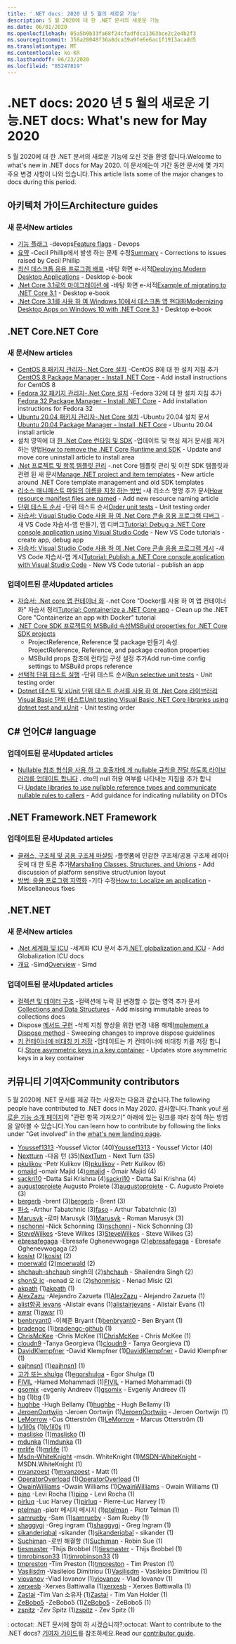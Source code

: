 ```yaml
---
title: '.NET docs: 2020 년 5 월의 새로운 기능'
description: 5 월 2020에 대 한 .NET 문서의 새로운 기능
ms.date: 06/01/2020
ms.openlocfilehash: 05a5b9b33fa68f24cfadfdca1363bce2c2e4b2f3
ms.sourcegitcommit: 358a28048f36a8dca39a9fe6e6ac1f1913acadd5
ms.translationtype: MT
ms.contentlocale: ko-KR
ms.lasthandoff: 06/23/2020
ms.locfileid: "85247819"
---
```

# <a name="net-docs-whats-new-for-may-2020"></a><span data-ttu-id="19000-103">.NET docs: 2020 년 5 월의 새로운 기능</span><span class="sxs-lookup"><span data-stu-id="19000-103">.NET docs: What's new for May 2020</span></span>

<span data-ttu-id="19000-104">5 월 2020에 대 한 .NET 문서의 새로운 기능에 오신 것을 환영 합니다.</span><span class="sxs-lookup"><span data-stu-id="19000-104">Welcome to what's new in .NET docs for May 2020.</span></span> <span data-ttu-id="19000-105">이 문서에는이 기간 동안 문서에 몇 가지 주요 변경 사항이 나와 있습니다.</span><span class="sxs-lookup"><span data-stu-id="19000-105">This article lists some of the major changes to docs during this period.</span></span>

## <a name="architecture-guides"></a><span data-ttu-id="19000-106">아키텍처 가이드</span><span class="sxs-lookup"><span data-stu-id="19000-106">Architecture guides</span></span>

### <a name="new-articles"></a><span data-ttu-id="19000-107">새 문서</span><span class="sxs-lookup"><span data-stu-id="19000-107">New articles</span></span>

- <span data-ttu-id="19000-108">[기능 플래그](../architecture/cloud-native/feature-flags.md) -devops</span><span class="sxs-lookup"><span data-stu-id="19000-108">[Feature flags](../architecture/cloud-native/feature-flags.md) - Devops</span></span>
- <span data-ttu-id="19000-109">[요약](../architecture/cloud-native/summary.md) -Cecil Phillip에서 발생 하는 문제 수정</span><span class="sxs-lookup"><span data-stu-id="19000-109">[Summary](../architecture/cloud-native/summary.md) - Corrections to issues raised by Cecil Phillip</span></span>
- <span data-ttu-id="19000-110">[최신 데스크톱 응용 프로그램 배포](../architecture/modernize-desktop/deploy-modern-applications.md) -바탕 화면 e-서적</span><span class="sxs-lookup"><span data-stu-id="19000-110">[Deploying Modern Desktop Applications](../architecture/modernize-desktop/deploy-modern-applications.md) - Desktop e-book</span></span>
- <span data-ttu-id="19000-111">[.Net Core 3.1로의 마이그레이션 예](../architecture/modernize-desktop/example-migration-core.md) -바탕 화면 e-서적</span><span class="sxs-lookup"><span data-stu-id="19000-111">[Example of migrating to .NET Core 3.1](../architecture/modernize-desktop/example-migration-core.md) - Desktop e-book</span></span>
- <span data-ttu-id="19000-112">[.Net Core 3.1를 사용 하 여 Windows 10에서 데스크톱 앱 현대화](../architecture/modernize-desktop/index.md)</span><span class="sxs-lookup"><span data-stu-id="19000-112">[Modernizing Desktop Apps on Windows 10 with .NET Core 3.1](../architecture/modernize-desktop/index.md) - Desktop e-book</span></span>

## <a name="net-core"></a><span data-ttu-id="19000-113">.NET Core</span><span class="sxs-lookup"><span data-stu-id="19000-113">.NET Core</span></span>

### <a name="new-articles"></a><span data-ttu-id="19000-114">새 문서</span><span class="sxs-lookup"><span data-stu-id="19000-114">New articles</span></span>

- <span data-ttu-id="19000-115">[CentOS 8 패키지 관리자-.Net Core 설치](../core/install/linux-package-manager-centos8.md) -CentOS 8에 대 한 설치 지침 추가</span><span class="sxs-lookup"><span data-stu-id="19000-115">[CentOS 8 Package Manager - Install .NET Core](../core/install/linux-package-manager-centos8.md) - Add install instructions for CentOS 8</span></span>
- <span data-ttu-id="19000-116">[Fedora 32 패키지 관리자-.Net Core 설치](../core/install/linux-package-manager-fedora32.md) -Fedora 32에 대 한 설치 지침 추가</span><span class="sxs-lookup"><span data-stu-id="19000-116">[Fedora 32 Package Manager - Install .NET Core](../core/install/linux-package-manager-fedora32.md) - Add installation instructions for Fedora 32</span></span>
- <span data-ttu-id="19000-117">[Ubuntu 20.04 패키지 관리자-.Net Core 설치](../core/install/linux-package-manager-ubuntu-2004.md) -Ubuntu 20.04 설치 문서</span><span class="sxs-lookup"><span data-stu-id="19000-117">[Ubuntu 20.04 Package Manager - Install .NET Core](../core/install/linux-package-manager-ubuntu-2004.md) - Ubuntu 20.04 install article</span></span>
- <span data-ttu-id="19000-118">설치 영역에 대 [한 .Net Core 런타임 및 SDK](../core/install/remove-runtime-sdk-versions.md) -업데이트 및 핵심 제거 문서를 제거 하는 방법</span><span class="sxs-lookup"><span data-stu-id="19000-118">[How to remove the .NET Core Runtime and SDK](../core/install/remove-runtime-sdk-versions.md) - Update and move core uninstall article to install area</span></span>
- <span data-ttu-id="19000-119">[.Net 프로젝트 및 항목 템플릿 관리](../core/install/templates.md) -.net Core 템플릿 관리 및 이전 SDK 템플릿과 관련 된 새 문서</span><span class="sxs-lookup"><span data-stu-id="19000-119">[Manage .NET project and item templates](../core/install/templates.md) - New article around .NET Core template management and old SDK templates</span></span>
- <span data-ttu-id="19000-120">[리소스 매니페스트 파일의 이름을 지정 하는 방법](../core/resources/manifest-file-names.md) -새 리소스 명명 추가 문서</span><span class="sxs-lookup"><span data-stu-id="19000-120">[How resource manifest files are named](../core/resources/manifest-file-names.md) - Add new resource naming article</span></span>
- <span data-ttu-id="19000-121">[단위 테스트 순서](../core/testing/order-unit-tests.md) -단위 테스트 순서</span><span class="sxs-lookup"><span data-stu-id="19000-121">[Order unit tests](../core/testing/order-unit-tests.md) - Unit testing order</span></span>
- <span data-ttu-id="19000-122">[자습서: Visual Studio Code 사용 하 여 .Net Core 콘솔 응용 프로그램 디버그](../core/tutorials/debugging-with-visual-studio-code.md) -새 VS Code 자습서-앱 만들기, 앱 디버그</span><span class="sxs-lookup"><span data-stu-id="19000-122">[Tutorial: Debug a .NET Core console application using Visual Studio Code](../core/tutorials/debugging-with-visual-studio-code.md) - New VS Code tutorials - create app, debug app</span></span>
- <span data-ttu-id="19000-123">[자습서: Visual Studio Code 사용 하 여 .Net Core 콘솔 응용 프로그램 게시](../core/tutorials/publishing-with-visual-studio-code.md) -새 VS Code 자습서-앱 게시</span><span class="sxs-lookup"><span data-stu-id="19000-123">[Tutorial: Publish a .NET Core console application with Visual Studio Code](../core/tutorials/publishing-with-visual-studio-code.md) - New VS Code tutorial - publish an app</span></span>

### <a name="updated-articles"></a><span data-ttu-id="19000-124">업데이트된 문서</span><span class="sxs-lookup"><span data-stu-id="19000-124">Updated articles</span></span>

- <span data-ttu-id="19000-125">[자습서: .Net core 앱 컨테이너 화](../core/docker/build-container.md) -.net Core "Docker를 사용 하 여 앱 컨테이너 화" 자습서 정리</span><span class="sxs-lookup"><span data-stu-id="19000-125">[Tutorial: Containerize a .NET Core app](../core/docker/build-container.md) - Clean up the .NET Core "Containerize an app with Docker" tutorial</span></span>
- [<span data-ttu-id="19000-126">.NET Core SDK 프로젝트의 MSBuild 속성</span><span class="sxs-lookup"><span data-stu-id="19000-126">MSBuild properties for .NET Core SDK projects</span></span>](../core/project-sdk/msbuild-props.md)
  - <span data-ttu-id="19000-127">ProjectReference, Reference 및 package 만들기 속성</span><span class="sxs-lookup"><span data-stu-id="19000-127">ProjectReference, Reference, and package creation properties</span></span>
  - <span data-ttu-id="19000-128">MSBuild props 참조에 런타임 구성 설정 추가</span><span class="sxs-lookup"><span data-stu-id="19000-128">Add run-time config settings to MSBuild props reference</span></span>
- <span data-ttu-id="19000-129">[선택적 단위 테스트 실행](../core/testing/selective-unit-tests.md) -단위 테스트 순서</span><span class="sxs-lookup"><span data-stu-id="19000-129">[Run selective unit tests](../core/testing/selective-unit-tests.md) - Unit testing order</span></span>
- <span data-ttu-id="19000-130">[Dotnet 테스트 및 xUnit 단위 테스트 순서를 사용 하 여 .Net Core 라이브러리 Visual Basic 단위 테스트](../core/testing/unit-testing-visual-basic-with-dotnet-test.md)</span><span class="sxs-lookup"><span data-stu-id="19000-130">[Unit testing Visual Basic .NET Core libraries using dotnet test and xUnit](../core/testing/unit-testing-visual-basic-with-dotnet-test.md) - Unit testing order</span></span>

## <a name="c-language"></a><span data-ttu-id="19000-131">C# 언어</span><span class="sxs-lookup"><span data-stu-id="19000-131">C# language</span></span>

### <a name="updated-articles"></a><span data-ttu-id="19000-132">업데이트된 문서</span><span class="sxs-lookup"><span data-stu-id="19000-132">Updated articles</span></span>

- <span data-ttu-id="19000-133">[Nullable 참조 형식을 사용 하 고 호출자에 게 nullable 규칙을 전달 하도록 라이브러리를 업데이트 합니다](../csharp/nullable-migration-strategies.md) . dto의 null 허용 여부를 나타내는 지침을 추가 합니다.</span><span class="sxs-lookup"><span data-stu-id="19000-133">[Update libraries to use nullable reference types and communicate nullable rules to callers](../csharp/nullable-migration-strategies.md) - Add guidance for indicating nullability on DTOs</span></span>

## <a name="net-framework"></a><span data-ttu-id="19000-134">.NET Framework</span><span class="sxs-lookup"><span data-stu-id="19000-134">.NET Framework</span></span>

### <a name="updated-articles"></a><span data-ttu-id="19000-135">업데이트된 문서</span><span class="sxs-lookup"><span data-stu-id="19000-135">Updated articles</span></span>

- <span data-ttu-id="19000-136">[클래스, 구조체 및 공용 구조체 마샬링](../framework/interop/marshaling-classes-structures-and-unions.md) -플랫폼에 민감한 구조체/공용 구조체 레이아웃에 대 한 토론 추가</span><span class="sxs-lookup"><span data-stu-id="19000-136">[Marshaling Classes, Structures, and Unions](../framework/interop/marshaling-classes-structures-and-unions.md) - Add discussion of platform sensitive struct/union layout</span></span>
- <span data-ttu-id="19000-137">[방법: 응용 프로그램 지역화](../framework/wpf/advanced/how-to-localize-an-application.md) -기타 수정</span><span class="sxs-lookup"><span data-stu-id="19000-137">[How to: Localize an application](../framework/wpf/advanced/how-to-localize-an-application.md) - Miscellaneous fixes</span></span>

## <a name="net"></a><span data-ttu-id="19000-138">.NET</span><span class="sxs-lookup"><span data-stu-id="19000-138">.NET</span></span>

### <a name="new-articles"></a><span data-ttu-id="19000-139">새 문서</span><span class="sxs-lookup"><span data-stu-id="19000-139">New articles</span></span>

- <span data-ttu-id="19000-140">[.Net 세계화 및 ICU](../standard/globalization-localization/globalization-icu.md) -세계화 ICU 문서 추가</span><span class="sxs-lookup"><span data-stu-id="19000-140">[.NET globalization and ICU](../standard/globalization-localization/globalization-icu.md) - Add Globalization ICU docs</span></span>
- <span data-ttu-id="19000-141">[개요](../standard/simd.md) -Simd</span><span class="sxs-lookup"><span data-stu-id="19000-141">[Overview](../standard/simd.md) - Simd</span></span>

### <a name="updated-articles"></a><span data-ttu-id="19000-142">업데이트된 문서</span><span class="sxs-lookup"><span data-stu-id="19000-142">Updated articles</span></span>

- <span data-ttu-id="19000-143">[컬렉션 및 데이터 구조](../standard/collections/index.md) -컬렉션에 누락 된 변경할 수 없는 영역 추가 문서</span><span class="sxs-lookup"><span data-stu-id="19000-143">[Collections and Data Structures](../standard/collections/index.md) - Add missing immutable areas to collections docs</span></span>
- <span data-ttu-id="19000-144">Dispose [메서드 구현](../standard/garbage-collection/implementing-dispose.md) -삭제 지침 향상을 위한 변경 내용 해제</span><span class="sxs-lookup"><span data-stu-id="19000-144">[Implement a Dispose method](../standard/garbage-collection/implementing-dispose.md) - Sweeping changes to improve dispose guidelines</span></span>
- <span data-ttu-id="19000-145">[키 컨테이너에 비대칭 키 저장](../standard/security/how-to-store-asymmetric-keys-in-a-key-container.md) -업데이트는 키 컨테이너에 비대칭 키를 저장 합니다.</span><span class="sxs-lookup"><span data-stu-id="19000-145">[Store asymmetric keys in a key container](../standard/security/how-to-store-asymmetric-keys-in-a-key-container.md) - Updates store asymmetric keys in a key container</span></span>

## <a name="community-contributors"></a><span data-ttu-id="19000-146">커뮤니티 기여자</span><span class="sxs-lookup"><span data-stu-id="19000-146">Community contributors</span></span>

<span data-ttu-id="19000-147">5 월 2020에 .NET 문서를 제공 하는 사용자는 다음과 같습니다.</span><span class="sxs-lookup"><span data-stu-id="19000-147">The following people have contributed to .NET docs in May 2020.</span></span> <span data-ttu-id="19000-148">감사합니다.</span><span class="sxs-lookup"><span data-stu-id="19000-148">Thank you!</span></span> <span data-ttu-id="19000-149">[새로운 기능 소개 페이지](index.yml)의 "관련 항목 가져오기" 아래에 있는 링크를 따라 참여 하는 방법을 알아볼 수 있습니다.</span><span class="sxs-lookup"><span data-stu-id="19000-149">You can learn how to contribute by following the links under "Get involved" in the [what's new landing page](index.yml).</span></span>

- <span data-ttu-id="19000-150">[Youssef1313](https://github.com/Youssef1313) -Youssef Victor (40)</span><span class="sxs-lookup"><span data-stu-id="19000-150">[Youssef1313](https://github.com/Youssef1313) - Youssef Victor (40)</span></span>
- <span data-ttu-id="19000-151">[Nextturn](https://github.com/NextTurn) -다음 턴 (35)</span><span class="sxs-lookup"><span data-stu-id="19000-151">[NextTurn](https://github.com/NextTurn) - Next Turn (35)</span></span>
- <span data-ttu-id="19000-152">[pkulikov](https://github.com/pkulikov) -Petr Kulikov (6)</span><span class="sxs-lookup"><span data-stu-id="19000-152">[pkulikov](https://github.com/pkulikov) - Petr Kulikov (6)</span></span>
- <span data-ttu-id="19000-153">[omajid](https://github.com/omajid) -omair Majid (4)</span><span class="sxs-lookup"><span data-stu-id="19000-153">[omajid](https://github.com/omajid) - Omair Majid (4)</span></span>
- <span data-ttu-id="19000-154">[sackri10](https://github.com/sackri10) -Datta Sai Krishna (4)</span><span class="sxs-lookup"><span data-stu-id="19000-154">[sackri10](https://github.com/sackri10) - Datta Sai Krishna (4)</span></span>
- <span data-ttu-id="19000-155">[augustoproiete](https://github.com/augustoproiete) Augusto Proiete (3)</span><span class="sxs-lookup"><span data-stu-id="19000-155">[augustoproiete](https://github.com/augustoproiete) - C. Augusto Proiete (3)</span></span>
- <span data-ttu-id="19000-156">[bergerb](https://github.com/bergerb) -brent (3)</span><span class="sxs-lookup"><span data-stu-id="19000-156">[bergerb](https://github.com/bergerb) - Brent (3)</span></span>
- <span data-ttu-id="19000-157">[파소](https://github.com/faso) -Arthur Tabatchnic (3)</span><span class="sxs-lookup"><span data-stu-id="19000-157">[faso](https://github.com/faso) - Arthur Tabatchnic (3)</span></span>
- <span data-ttu-id="19000-158">[Marusyk](https://github.com/Marusyk) -로마 Marusyk (3)</span><span class="sxs-lookup"><span data-stu-id="19000-158">[Marusyk](https://github.com/Marusyk) - Roman Marusyk (3)</span></span>
- <span data-ttu-id="19000-159">[nschonni](https://github.com/nschonni) -Nick Schonning (3)</span><span class="sxs-lookup"><span data-stu-id="19000-159">[nschonni](https://github.com/nschonni) - Nick Schonning (3)</span></span>
- <span data-ttu-id="19000-160">[SteveWilkes](https://github.com/SteveWilkes) -Steve Wilkes (3)</span><span class="sxs-lookup"><span data-stu-id="19000-160">[SteveWilkes](https://github.com/SteveWilkes) - Steve Wilkes (3)</span></span>
- <span data-ttu-id="19000-161">[ebresafegaga](https://github.com/ebresafegaga) -Ebresafe Oghenevwogaga (2)</span><span class="sxs-lookup"><span data-stu-id="19000-161">[ebresafegaga](https://github.com/ebresafegaga) - Ebresafe Oghenevwogaga (2)</span></span>
- <span data-ttu-id="19000-162">[kosist](https://github.com/kosist) (2)</span><span class="sxs-lookup"><span data-stu-id="19000-162">[kosist](https://github.com/kosist) (2)</span></span>
- <span data-ttu-id="19000-163">[moerwald](https://github.com/moerwald) (2)</span><span class="sxs-lookup"><span data-stu-id="19000-163">[moerwald](https://github.com/moerwald) (2)</span></span>
- <span data-ttu-id="19000-164">[shchauh-shchauh](https://github.com/shchauh) singh의 (2)</span><span class="sxs-lookup"><span data-stu-id="19000-164">[shchauh](https://github.com/shchauh) - Shailendra Singh (2)</span></span>
- <span data-ttu-id="19000-165">[shon오 ic](https://github.com/shonmisic) -nenad 오 ic (2)</span><span class="sxs-lookup"><span data-stu-id="19000-165">[shonmisic](https://github.com/shonmisic) - Nenad Misic (2)</span></span>
- <span data-ttu-id="19000-166">[akpath](https://github.com/akpath) (1)</span><span class="sxs-lookup"><span data-stu-id="19000-166">[akpath](https://github.com/akpath) (1)</span></span>
- <span data-ttu-id="19000-167">[AlexZazu](https://github.com/AlexZazu) -Alejandro Zazueta (1)</span><span class="sxs-lookup"><span data-stu-id="19000-167">[AlexZazu](https://github.com/AlexZazu) - Alejandro Zazueta (1)</span></span>
- <span data-ttu-id="19000-168">[alist항공 jevans](https://github.com/alistairjevans) -Alistair evans (1)</span><span class="sxs-lookup"><span data-stu-id="19000-168">[alistairjevans](https://github.com/alistairjevans) - Alistair Evans (1)</span></span>
- <span data-ttu-id="19000-169">[awsr](https://github.com/awsr) (1)</span><span class="sxs-lookup"><span data-stu-id="19000-169">[awsr](https://github.com/awsr) (1)</span></span>
- <span data-ttu-id="19000-170">[benbryant0](https://github.com/benbryant0) -이혜준 Bryant (1)</span><span class="sxs-lookup"><span data-stu-id="19000-170">[benbryant0](https://github.com/benbryant0) - Ben Bryant (1)</span></span>
- <span data-ttu-id="19000-171">[bradengc](https://github.com/bradengc-github) (1)</span><span class="sxs-lookup"><span data-stu-id="19000-171">[bradengc-github](https://github.com/bradengc-github) (1)</span></span>
- <span data-ttu-id="19000-172">[ChrisMcKee](https://github.com/ChrisMcKee) -Chris McKee (1)</span><span class="sxs-lookup"><span data-stu-id="19000-172">[ChrisMcKee](https://github.com/ChrisMcKee) - Chris McKee (1)</span></span>
- <span data-ttu-id="19000-173">[cloudn9](https://github.com/cloudn9) -Tanya Georgieva (1)</span><span class="sxs-lookup"><span data-stu-id="19000-173">[cloudn9](https://github.com/cloudn9) - Tanya Georgieva (1)</span></span>
- <span data-ttu-id="19000-174">[DavidKlempfner](https://github.com/DavidKlempfner) -David Klempfner (1)</span><span class="sxs-lookup"><span data-stu-id="19000-174">[DavidKlempfner](https://github.com/DavidKlempfner) - David Klempfner (1)</span></span>
- <span data-ttu-id="19000-175">[eajhnsn1](https://github.com/eajhnsn1) (1)</span><span class="sxs-lookup"><span data-stu-id="19000-175">[eajhnsn1](https://github.com/eajhnsn1) (1)</span></span>
- <span data-ttu-id="19000-176">[고가 또는 shulga](https://github.com/egorshulga) (1)</span><span class="sxs-lookup"><span data-stu-id="19000-176">[egorshulga](https://github.com/egorshulga) - Egor Shulga (1)</span></span>
- <span data-ttu-id="19000-177">[FIVIL](https://github.com/FIVIL) -Hamed Mohammadi (1)</span><span class="sxs-lookup"><span data-stu-id="19000-177">[FIVIL](https://github.com/FIVIL) - Hamed Mohammadi (1)</span></span>
- <span data-ttu-id="19000-178">[gsomix](https://github.com/gsomix) -evgeniy Andreev (1)</span><span class="sxs-lookup"><span data-stu-id="19000-178">[gsomix](https://github.com/gsomix) - Evgeniy Andreev (1)</span></span>
- <span data-ttu-id="19000-179">[hg](https://github.com/hg) (1)</span><span class="sxs-lookup"><span data-stu-id="19000-179">[hg](https://github.com/hg) (1)</span></span>
- <span data-ttu-id="19000-180">[hughbe](https://github.com/hughbe) -Hugh Bellamy (1)</span><span class="sxs-lookup"><span data-stu-id="19000-180">[hughbe](https://github.com/hughbe) - Hugh Bellamy (1)</span></span>
- <span data-ttu-id="19000-181">[JeroenOortwijn](https://github.com/JeroenOortwijn) -Jeroen Oortwijn (1)</span><span class="sxs-lookup"><span data-stu-id="19000-181">[JeroenOortwijn](https://github.com/JeroenOortwijn) - Jeroen Oortwijn (1)</span></span>
- <span data-ttu-id="19000-182">[LeMorrow](https://github.com/LeMorrow) -Cus Otterström (1)</span><span class="sxs-lookup"><span data-stu-id="19000-182">[LeMorrow](https://github.com/LeMorrow) - Marcus Otterström (1)</span></span>
- <span data-ttu-id="19000-183">[lv1il0s](https://github.com/lv1il0s) (1)</span><span class="sxs-lookup"><span data-stu-id="19000-183">[lv1il0s](https://github.com/lv1il0s) (1)</span></span>
- <span data-ttu-id="19000-184">[maslisko](https://github.com/maslisko) (1)</span><span class="sxs-lookup"><span data-stu-id="19000-184">[maslisko](https://github.com/maslisko) (1)</span></span>
- <span data-ttu-id="19000-185">[mdunka](https://github.com/mdunka) (1)</span><span class="sxs-lookup"><span data-stu-id="19000-185">[mdunka](https://github.com/mdunka) (1)</span></span>
- <span data-ttu-id="19000-186">[mrlife](https://github.com/mrlife) (1)</span><span class="sxs-lookup"><span data-stu-id="19000-186">[mrlife](https://github.com/mrlife) (1)</span></span>
- <span data-ttu-id="19000-187">[Msdn-WhiteKnight](https://github.com/MSDN-WhiteKnight) -msdn. WhiteKnight (1)</span><span class="sxs-lookup"><span data-stu-id="19000-187">[MSDN-WhiteKnight](https://github.com/MSDN-WhiteKnight) - MSDN.WhiteKnight (1)</span></span>
- <span data-ttu-id="19000-188">[mvanzoest](https://github.com/mvanzoest) (1)</span><span class="sxs-lookup"><span data-stu-id="19000-188">[mvanzoest](https://github.com/mvanzoest) - Matt (1)</span></span>
- <span data-ttu-id="19000-189">[OperatorOverload](https://github.com/OperatorOverload) (1)</span><span class="sxs-lookup"><span data-stu-id="19000-189">[OperatorOverload](https://github.com/OperatorOverload) (1)</span></span>
- <span data-ttu-id="19000-190">[OwainWilliams](https://github.com/OwainWilliams) -Owain Williams (1)</span><span class="sxs-lookup"><span data-stu-id="19000-190">[OwainWilliams](https://github.com/OwainWilliams) - Owain Williams (1)</span></span>
- <span data-ttu-id="19000-191">[pino](https://github.com/pino) -Levi Rocha (1)</span><span class="sxs-lookup"><span data-stu-id="19000-191">[pino](https://github.com/pino) - Levi Rocha (1)</span></span>
- <span data-ttu-id="19000-192">[pirluq](https://github.com/pirluq) -Luc Harvey (1)</span><span class="sxs-lookup"><span data-stu-id="19000-192">[pirluq](https://github.com/pirluq) - Pierre-Luc Harvey (1)</span></span>
- <span data-ttu-id="19000-193">[ptelman](https://github.com/ptelman) -piotr 메시지 메시지 (1)</span><span class="sxs-lookup"><span data-stu-id="19000-193">[ptelman](https://github.com/ptelman) - Piotr Telman (1)</span></span>
- <span data-ttu-id="19000-194">[samrueby](https://github.com/samrueby) -Sam (1)</span><span class="sxs-lookup"><span data-stu-id="19000-194">[samrueby](https://github.com/samrueby) - Sam Rueby (1)</span></span>
- <span data-ttu-id="19000-195">[shaggygi](https://github.com/shaggygi) -Greg ingram (1)</span><span class="sxs-lookup"><span data-stu-id="19000-195">[shaggygi](https://github.com/shaggygi) - Greg Ingram (1)</span></span>
- <span data-ttu-id="19000-196">[sikanderiqbal](https://github.com/sikanderiqbal) -sikander (1)</span><span class="sxs-lookup"><span data-stu-id="19000-196">[sikanderiqbal](https://github.com/sikanderiqbal) - sikander (1)</span></span>
- <span data-ttu-id="19000-197">[Suchiman](https://github.com/Suchiman) -로빈 해결할 (1)</span><span class="sxs-lookup"><span data-stu-id="19000-197">[Suchiman](https://github.com/Suchiman) - Robin Sue (1)</span></span>
- <span data-ttu-id="19000-198">[tiesmaster](https://github.com/tiesmaster) -Thijs Brobbel (1)</span><span class="sxs-lookup"><span data-stu-id="19000-198">[tiesmaster](https://github.com/tiesmaster) - Thijs Brobbel (1)</span></span>
- <span data-ttu-id="19000-199">[timrobinson33](https://github.com/timrobinson33) (1)</span><span class="sxs-lookup"><span data-stu-id="19000-199">[timrobinson33](https://github.com/timrobinson33) (1)</span></span>
- <span data-ttu-id="19000-200">[tmpreston](https://github.com/tmpreston) -Tim Preston (1)</span><span class="sxs-lookup"><span data-stu-id="19000-200">[tmpreston](https://github.com/tmpreston) - Tim Preston (1)</span></span>
- <span data-ttu-id="19000-201">[Vasilisdm](https://github.com/Vasilisdm) -Vasileios Dimitriou (1)</span><span class="sxs-lookup"><span data-stu-id="19000-201">[Vasilisdm](https://github.com/Vasilisdm) - Vasileios Dimitriou (1)</span></span>
- <span data-ttu-id="19000-202">[viovanov](https://github.com/viovanov) -Vlad Iovanov (1)</span><span class="sxs-lookup"><span data-stu-id="19000-202">[viovanov](https://github.com/viovanov) - Vlad Iovanov (1)</span></span>
- <span data-ttu-id="19000-203">[xerxesb](https://github.com/xerxesb) -Xerxes Battiwalla (1)</span><span class="sxs-lookup"><span data-stu-id="19000-203">[xerxesb](https://github.com/xerxesb) - Xerxes Battiwalla (1)</span></span>
- <span data-ttu-id="19000-204">[Zastai](https://github.com/Zastai) -Tim Van 소유자 (1)</span><span class="sxs-lookup"><span data-stu-id="19000-204">[Zastai](https://github.com/Zastai) - Tim Van Holder (1)</span></span>
- <span data-ttu-id="19000-205">[ZeBobo5](https://github.com/ZeBobo5) -ZeBobo5 (1)</span><span class="sxs-lookup"><span data-stu-id="19000-205">[ZeBobo5](https://github.com/ZeBobo5) - ZeBobo5 (1)</span></span>
- <span data-ttu-id="19000-206">[zspitz](https://github.com/zspitz) -Zev Spitz (1)</span><span class="sxs-lookup"><span data-stu-id="19000-206">[zspitz](https://github.com/zspitz) - Zev Spitz (1)</span></span>

<span data-ttu-id="19000-207">: octocat: .NET 문서에 참여 하 시겠습니까?</span><span class="sxs-lookup"><span data-stu-id="19000-207">:octocat: Want to contribute to the .NET docs?</span></span> <span data-ttu-id="19000-208">[기여자 가이드](https://docs.microsoft.com/contribute/dotnet/dotnet-contribute)를 참조하세요.</span><span class="sxs-lookup"><span data-stu-id="19000-208">Read our [contributor guide](https://docs.microsoft.com/contribute/dotnet/dotnet-contribute).</span></span>
